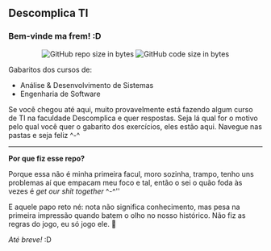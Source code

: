 ## Descomplica TI
### Bem-vinde ma frem! :D

<p align="center">
  <img alt="GitHub repo size in bytes" src="https://img.shields.io/github/repo-size/tocrossbridge/descomplica-ads?color=pink">

  <img alt="GitHub code size in bytes" src="https://img.shields.io/github/last-commit/tocrossbridge/descomplica-ads">
</p>

Gabaritos dos cursos de:
- Análise & Desenvolvimento de Sistemas
- Engenharia de Software

Se você chegou até aqui, muito provavelmente está fazendo algum curso de TI na faculdade Descomplica e quer respostas. Seja lá qual for o motivo pelo qual você quer o gabarito dos exercícios, eles estão aqui. Navegue nas pastas e seja feliz ^-^

---

**Por que fiz esse repo?**

Porque essa não é minha primeira facul, moro sozinha, trampo, tenho uns problemas aí que empacam meu foco e tal, então o sei o quão foda às vezes é _get our shit together_ ^-^''

E aquele papo reto né: nota não significa conhecimento, mas pesa na primeira impressão quando batem o olho no nosso histórico. Não fiz as regras do jogo, eu só jogo ele. 🦝

_Até breve!_ :D